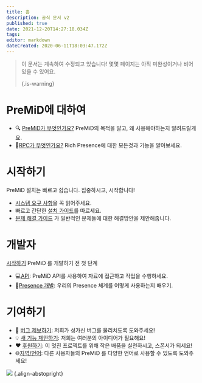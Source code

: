 ```yaml
---
title: 홈
description: 공식 문서 v2
published: true
date: 2021-12-20T14:27:18.034Z
tags:
editor: markdown
dateCreated: 2020-06-11T18:03:47.172Z
---
```


> 이 문서는 계속하여 수정되고 있습니다! 몇몇 페이지는 아직 미완성이거나 비어있을 수 있어요.
>
> {.is-warning}

# PreMiD에 대하여
- :mag: [PreMiD가 무엇인가요?](/about) PreMiD의 목적을 알고, 왜 사용해야하는지 알려드릴게요.
- :link:[RPC가 무엇인가요?](https://discordapp.com/rich-presence) Rich Presence에 대한 모든것과 기능을 알아보세요.

# 시작하기

PreMiD 설치는 빠르고 쉽습니다. 집중하시고, 시작합니다!

- [시스템 요구 사항](/install/requirements)을 꼭 읽어주세요.
- 빠르고 간단한 [설치 가이드](/install)를 따르세요.
- [문제 해결 가이드](/troubleshooting) 가 일반적인 문제들에 대한 해결방안을 제안해줍니다.

# 개발자

[시작하기](/dev) PreMiD 를 개발하기 전 첫 단계

- :computer:[API](/dev/api): PreMiD API를 사용하여 자료에 접근하고 작업을 수행하세요.
- :wrench:[Presence 개발](/dev/presence): 우리의 Presence 체계를 어떻게 사용하는지 배우기.

# 기여하기
- :bug: [버그 제보하기](https://github.com/PreMiD): 저희가 성가신 버그를 물리치도록 도와주세요!
- :bulb: [새 기능 제안하기](https://discord.premid.app/): 저희는 여러분의 아이디어가 필요해요!
- :heart: [후원하기](https://www.patreon.com/Timeraa): 이 멋진 프로젝트를 위해 작은 배품을 실천하시고, 스폰서가 되세요!
- :globe_with_meridians:[지역/언어](https://translate.premid.app): 다른 사용자들의 PreMiD 를 다양한 언어로 사용할 수 있도록 도와주세요!

![](https://beta.premid.app/img/logo.2b414dc2.gif) {.align-abstopright}
